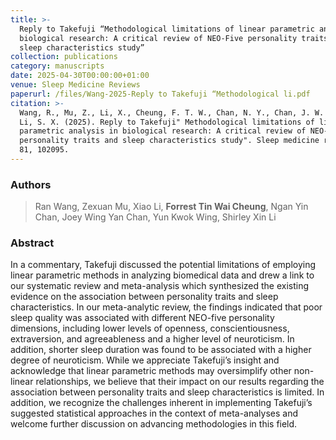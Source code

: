 ```yaml
---
title: >-
  Reply to Takefuji “Methodological limitations of linear parametric analysis in
  biological research: A critical review of NEO-Five personality traits and
  sleep characteristics study”
collection: publications
category: manuscripts
date: 2025-04-30T00:00:00+01:00
venue: Sleep Medicine Reviews
paperurl: /files/Wang-2025-Reply to Takefuji “Methodological li.pdf
citation: >-
  Wang, R., Mu, Z., Li, X., Cheung, F. T. W., Chan, N. Y., Chan, J. W. Y., ... &
  Li, S. X. (2025). Reply to Takefuji" Methodological limitations of linear
  parametric analysis in biological research: A critical review of NEO-Five
  personality traits and sleep characteristics study". Sleep medicine reviews,
  81, 102095.
---
```

### Authors

> Ran Wang, Zexuan Mu, Xiao Li, **Forrest Tin Wai Cheung**, Ngan Yin Chan, Joey Wing Yan Chan, Yun Kwok Wing, Shirley Xin Li

### Abstract

In a commentary, Takefuji discussed the potential limitations of employing linear parametric methods in analyzing biomedical data and drew a link to our systematic review and meta-analysis which synthesized the existing evidence on the association between personality traits and sleep characteristics. In our meta-analytic review, the findings indicated that poor sleep quality was associated with different NEO-five personality dimensions, including lower levels of openness, conscientiousness, extraversion, and agreeableness and a higher level of neuroticism. In addition, shorter sleep duration was found to be associated with a higher degree of neuroticism. While we appreciate Takefuji’s insight and acknowledge that linear parametric methods may oversimplify other non-linear relationships, we believe that their impact on our results regarding the association between personality traits and sleep characteristics is limited. In addition, we recognize the challenges inherent in implementing Takefuji’s suggested statistical approaches in the context of meta-analyses and welcome further discussion on advancing methodologies in this field.